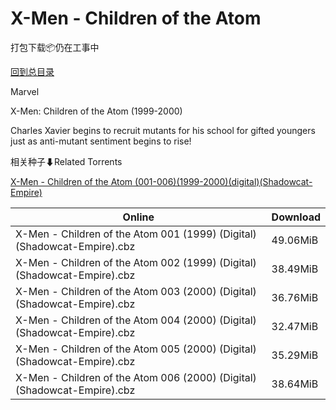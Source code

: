 # X-Men - Children of the Atom

打包下载📦仍在工事中

[回到总目录](/Catalogs.md)

Marvel

X-Men: Children of the Atom (1999-2000)

Charles Xavier begins to recruit mutants for his school for gifted youngers just as anti-mutant sentiment begins to rise!





相关种子⬇Related Torrents

[X-Men - Children of the Atom (001-006)(1999-2000)(digital)(Shadowcat-Empire)](https://github.com/alicewish/markdown/blob/master/torrent/X-Men---Children-of-the-Atom--001-006--1999-2000--digital--Shadowcat-Empire.md)

Online | Download
--- | ---
X-Men - Children of the Atom 001 (1999) (Digital) (Shadowcat-Empire).cbz | 49.06MiB
X-Men - Children of the Atom 002 (1999) (Digital) (Shadowcat-Empire).cbz | 38.49MiB
X-Men - Children of the Atom 003 (2000) (Digital) (Shadowcat-Empire).cbz | 36.76MiB
X-Men - Children of the Atom 004 (2000) (Digital) (Shadowcat-Empire).cbz | 32.47MiB
X-Men - Children of the Atom 005 (2000) (Digital) (Shadowcat-Empire).cbz | 35.29MiB
X-Men - Children of the Atom 006 (2000) (Digital) (Shadowcat-Empire).cbz | 38.64MiB